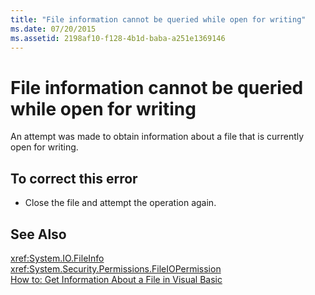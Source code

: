 ```yaml
---
title: "File information cannot be queried while open for writing"
ms.date: 07/20/2015
ms.assetid: 2198af10-f128-4b1d-baba-a251e1369146
---
```

# File information cannot be queried while open for writing
An attempt was made to obtain information about a file that is currently open for writing.  
  
## To correct this error  
  
-   Close the file and attempt the operation again.  
  
## See Also  
 <xref:System.IO.FileInfo>  
 <xref:System.Security.Permissions.FileIOPermission>  
 [How to: Get Information About a File in Visual Basic](http://msdn.microsoft.com/library/ca0720ec-f40e-4c11-9748-0ce1685c78f0)
